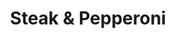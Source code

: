 ---
title: "Steak & Pepperoni"
description: 
price_s: "9"
price_l: "11"
price_lg: ""
weight: "3"
---